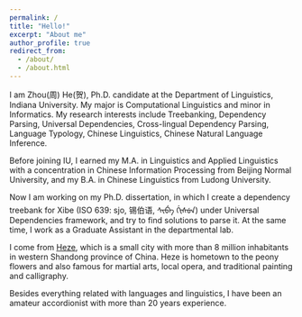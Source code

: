 ```yaml
---
permalink: /
title: "Hello!"
excerpt: "About me"
author_profile: true
redirect_from: 
  - /about/
  - /about.html
---
```



I am Zhou(周) He(贺), Ph.D. candidate at the Department of Linguistics, Indiana University. My major is Computational Linguistics and minor in Informatics. My research interests include Treebanking, Dependency Parsing, Universal Dependencies, Cross-lingual Dependency Parsing, Language Typology, Chinese Linguistics, Chinese Natural Language Inference. 

Before joining IU, I earned my M.A. in Linguistics and Applied Linguistics with a concentration in Chinese Information Processing from Beijing Normal University, and my B.A. in Chinese Linguistics from Ludong University. 

Now I am working on my Ph.D. dissertation, in which I create a dependency treebank for Xibe (ISO 639: sjo, 锡伯语, ᠰᡞᠪᡝ ᡤᡞᠰᡠᠨ) under Universal Dependencies framework, and try to find solutions to parse it. At the same time, I work as a Graduate Assistant in the departmental lab. 

I come from [Heze](https://en.wikipedia.org/wiki/Heze), which is a small city with more than 8 million inhabitants in western Shandong province of China. Heze is hometown to the peony flowers and also famous for martial arts, local opera, and traditional painting and calligraphy. 


Besides everything related with languages and linguistics, I have been an amateur accordionist with more than 20 years experience. 



